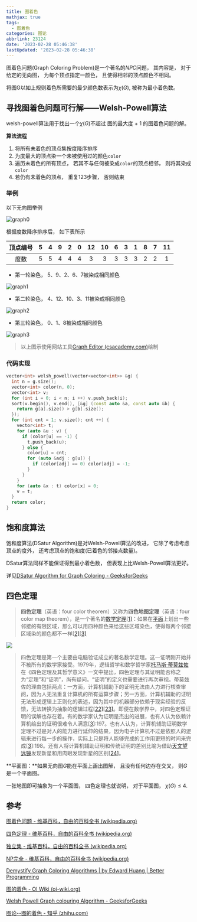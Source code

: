 ```yaml
---
title: 图着色
mathjax: true
tags:
  - 图着色
categories: 图论
abbrlink: 23124
date: '2023-02-28 05:46:38'
lastUpdated: '2023-02-28 05:46:38'
---
```

图着色问题(Graph Coloring Problem)是一个著名的$NPC$问题， 其内容是， 对于给定的无向图， 为每个顶点指定一颜色， 且使得相邻的顶点颜色不相同。

将图G以如上规则着色所需要的最少颜色数表示为$\chi(G)$, 被称为最小着色数。

<!--more-->

## 寻找图着色问题可行解——Welsh-Powell算法

welsh-powell算法用于找出一个$\chi(G)$不超过 图的最大度 + 1 的图着色问题的解。

**算法流程**

1. 将所有未着色的顶点集按度降序排序
2. 为度最大的顶点染一个未被使用过的颜色`color`
3. 遍历未着色的所有顶点， 若其不与任何被染成`color`的顶点相邻， 则将其染成`color`
4. 若仍有未着色的顶点， 重复123步骤， 否则结束

### 举例

以下无向图举例

![graph0](https://trudbot-md-img.oss-cn-shanghai.aliyuncs.com/202307091802878.png)

根据度数降序排序后， 如下表所示

|顶点编号|5|4|9|2|0|12|10|6|3|1|8|7|11|
|:-:|:-:|:-:|:-:|:-:|:-:|:-:|:-:|:-:|:-:|:-:|:-:|:-:|:-:|
|度数|5|5|4|4|4|3|3|3|3|3|2|2|1|

* 第一轮染色， 5、9、2、6、7被染成相同颜色

![graph1](https://trudbot-md-img.oss-cn-shanghai.aliyuncs.com/202307091803948.png)

* 第二轮染色， 4、12、10、3、11被染成相同颜色

![graph2](https://trudbot-md-img.oss-cn-shanghai.aliyuncs.com/202307091802880.png)

* 第三轮染色， 0、1、8被染成相同颜色

![graph3](https://trudbot-md-img.oss-cn-shanghai.aliyuncs.com/202307091807605.png)

> 以上图示使用网站工具[Graph Editor (csacademy.com)](https://csacademy.com/app/graph_editor/)绘制

### 代码实现

```cpp
vector<int> welsh_powell(vector<vector<int>> &g) {
  int n = g.size();
  vector<int> color(n, 0);
  vector<int> v;
  for (int i = 0; i < n; i ++) v.push_back(i);
  sort(v.begin(), v.end(), [&g] (const auto &a, const auto &b) {
    return g[a].size() > g[b].size();
  });
  for (int cnt = 1; v.size(); cnt ++) {
    vector<int> t;
    for (auto &u : v) {
      if (color[u] == -1) {
        t.push_back(u);
      } else {
        color[u] = cnt;
        for (auto &adj : g[u]) {
          if (color[adj] == 0) color[adj] = -1;
        }
      }
    }
    for (auto &x : t) color[x] = 0;
    v = t;
  }
  return color;
}
```

## 饱和度算法

饱和度算法(DSatur Algorithm)是对Welsh-Powell算法的改进， 它除了考虑考虑顶点的度外， 还考虑顶点的饱和度(已着色的邻接点数量)。

DSatur算法同样不能保证得到最小着色数， 但表现上比Welsh-Powell算法更好。

详见[DSatur Algorithm for Graph Coloring - GeeksforGeeks](https://www.geeksforgeeks.org/dsatur-algorithm-for-graph-coloring/)

## 四色定理

> **四色定理**（英语：four color theorem）又称为**四色地图定理**（英语：four color map theorem），是一个著名的[数学](https://zh.wikipedia.org/wiki/数学)[定理](https://zh.wikipedia.org/wiki/定理)[[1\]](https://zh.wikipedia.org/wiki/四色定理#cite_note-pyx-1)：如果在[平面](https://zh.wikipedia.org/wiki/平面_(数学))上划出一些邻接的有限区域，那么可以用四种颜色来给这些区域染色，使得每两个邻接区域染的颜色都不一样[[2\]](https://zh.wikipedia.org/wiki/四色定理#cite_note-Fritsch-2)[[3\]](https://zh.wikipedia.org/wiki/四色定理#cite_note-soifer-3)



![](https://trudbot-md-img.oss-cn-shanghai.aliyuncs.com/202307091809944.gif)

> 四色定理是第一个主要由电脑验证成立的著名数学定理。这一证明刚开始并不被所有的数学家接受。1979年，逻辑哲学和数学哲学家[托马斯·蒂莫兹佐](https://zh.wikipedia.org/w/index.php?title=托马斯·蒂莫兹佐&action=edit&redlink=1)在《四色定理及其哲学意义》一文中提出，四色定理与其证明能否称之为“定理”和“证明”，尚有疑问。“证明”的定义也需要进行再次审视。蒂莫兹佐的理由包括两点：一方面，计算机辅助下的证明无法由人力进行核查审阅，因为人无法重复计算机的所有运算步骤；另一方面，计算机辅助的证明无法形成逻辑上正则化的表述，因为其中的机器部分依赖于现实经验的反馈，无法转换为抽象的逻辑过程[[22\]](https://zh.wikipedia.org/wiki/四色定理#cite_note-22)[[23\]](https://zh.wikipedia.org/wiki/四色定理#cite_note-23)。即便在数学界中，对四色定理证明的误解也存在着。有的数学家认为证明是杰出的进展，也有人认为依赖计算机给出的证明很难令人满意[[3\]](https://zh.wikipedia.org/wiki/四色定理#cite_note-soifer-3):197。也有人认为，计算机辅助证明数学定理不过是对人的能力进行延伸的结果，因为电子计算机不过是依照人的逻辑来进行每一步的操作，实际上只是将人能够完成的工作用更短的时间来完成[[3\]](https://zh.wikipedia.org/wiki/四色定理#cite_note-soifer-3):198。还有人将计算机辅助证明和传统证明的差别比喻为借助[天文望远镜](https://zh.wikipedia.org/wiki/天文望远镜)发现新星和用肉眼发现新星的区别[[24\]](https://zh.wikipedia.org/wiki/四色定理#cite_note-pck-24)。

**平面图：**如果无向图$G$能在平面上画出图解， 且没有任何边存在交叉， 则$G$是一个平面图。

一张地图即可抽象为一个平面图， 四色定理也就说明， 对于平面图， $\chi(G) \le 4$.

## 参考

[图着色问题 - 维基百科，自由的百科全书 (wikipedia.org)](https://zh.wikipedia.org/wiki/图着色问题)

[四色定理 - 维基百科，自由的百科全书 (wikipedia.org)](https://zh.wikipedia.org/wiki/四色定理)

[独立集 - 维基百科，自由的百科全书 (wikipedia.org)](https://zh.wikipedia.org/wiki/独立集)

[NP完全 - 维基百科，自由的百科全书 (wikipedia.org)](https://zh.wikipedia.org/wiki/NP完全)

[Demystify Graph Coloring Algorithms | by Edward Huang | Better Programming](https://betterprogramming.pub/demystify-graph-coloring-algorithms-9ae51351ea5b)

[图的着色 - OI Wiki (oi-wiki.org)](https://oi-wiki.org/graph/color/#welshpowell-算法)

[Welsh Powell Graph colouring Algorithm - GeeksforGeeks](https://www.geeksforgeeks.org/welsh-powell-graph-colouring-algorithm/)

[图论--图的着色 - 知乎 (zhihu.com)](https://zhuanlan.zhihu.com/p/385512430)
